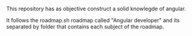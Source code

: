 This repository has as objective construct a solid knowlegde of angular.

It follows the roadmap.sh roadmap called "Angular developer" and its separated
by folder that contains each subject of the roadmap.
